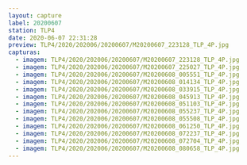 ```yaml
---
layout: capture
label: 20200607
station: TLP4
date: 2020-06-07 22:31:28
preview: TLP4/2020/202006/20200607/M20200607_223128_TLP_4P.jpg
capturas:
  - imagem: TLP4/2020/202006/20200607/M20200607_223128_TLP_4P.jpg
  - imagem: TLP4/2020/202006/20200607/M20200607_225027_TLP_4P.jpg
  - imagem: TLP4/2020/202006/20200607/M20200608_005551_TLP_4P.jpg
  - imagem: TLP4/2020/202006/20200607/M20200608_014134_TLP_4P.jpg
  - imagem: TLP4/2020/202006/20200607/M20200608_033915_TLP_4P.jpg
  - imagem: TLP4/2020/202006/20200607/M20200608_045913_TLP_4P.jpg
  - imagem: TLP4/2020/202006/20200607/M20200608_051103_TLP_4P.jpg
  - imagem: TLP4/2020/202006/20200607/M20200608_055237_TLP_4P.jpg
  - imagem: TLP4/2020/202006/20200607/M20200608_055508_TLP_4P.jpg
  - imagem: TLP4/2020/202006/20200607/M20200608_061250_TLP_4P.jpg
  - imagem: TLP4/2020/202006/20200607/M20200608_072237_TLP_4P.jpg
  - imagem: TLP4/2020/202006/20200607/M20200608_072704_TLP_4P.jpg
  - imagem: TLP4/2020/202006/20200607/M20200608_080658_TLP_4P.jpg
---
```

